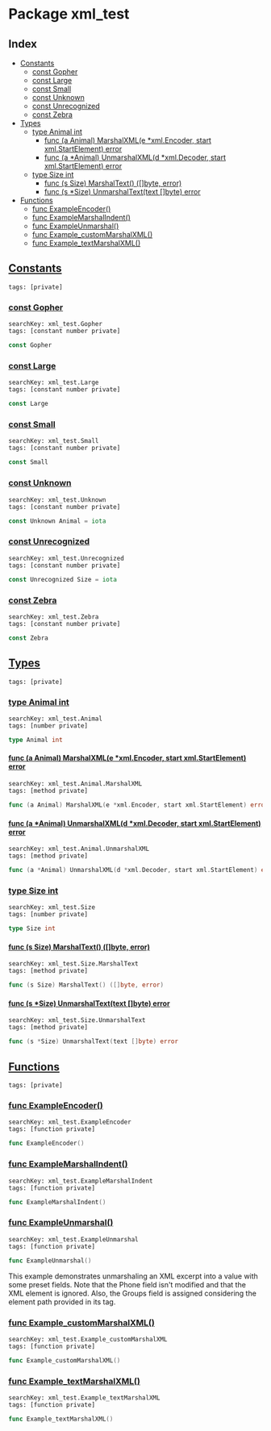 # Package xml_test

## Index

* [Constants](#const)
    * [const Gopher](#Gopher)
    * [const Large](#Large)
    * [const Small](#Small)
    * [const Unknown](#Unknown)
    * [const Unrecognized](#Unrecognized)
    * [const Zebra](#Zebra)
* [Types](#type)
    * [type Animal int](#Animal)
        * [func (a Animal) MarshalXML(e *xml.Encoder, start xml.StartElement) error](#Animal.MarshalXML)
        * [func (a *Animal) UnmarshalXML(d *xml.Decoder, start xml.StartElement) error](#Animal.UnmarshalXML)
    * [type Size int](#Size)
        * [func (s Size) MarshalText() ([]byte, error)](#Size.MarshalText)
        * [func (s *Size) UnmarshalText(text []byte) error](#Size.UnmarshalText)
* [Functions](#func)
    * [func ExampleEncoder()](#ExampleEncoder)
    * [func ExampleMarshalIndent()](#ExampleMarshalIndent)
    * [func ExampleUnmarshal()](#ExampleUnmarshal)
    * [func Example_customMarshalXML()](#Example_customMarshalXML)
    * [func Example_textMarshalXML()](#Example_textMarshalXML)


## <a id="const" href="#const">Constants</a>

```
tags: [private]
```

### <a id="Gopher" href="#Gopher">const Gopher</a>

```
searchKey: xml_test.Gopher
tags: [constant number private]
```

```Go
const Gopher
```

### <a id="Large" href="#Large">const Large</a>

```
searchKey: xml_test.Large
tags: [constant number private]
```

```Go
const Large
```

### <a id="Small" href="#Small">const Small</a>

```
searchKey: xml_test.Small
tags: [constant number private]
```

```Go
const Small
```

### <a id="Unknown" href="#Unknown">const Unknown</a>

```
searchKey: xml_test.Unknown
tags: [constant number private]
```

```Go
const Unknown Animal = iota
```

### <a id="Unrecognized" href="#Unrecognized">const Unrecognized</a>

```
searchKey: xml_test.Unrecognized
tags: [constant number private]
```

```Go
const Unrecognized Size = iota
```

### <a id="Zebra" href="#Zebra">const Zebra</a>

```
searchKey: xml_test.Zebra
tags: [constant number private]
```

```Go
const Zebra
```

## <a id="type" href="#type">Types</a>

```
tags: [private]
```

### <a id="Animal" href="#Animal">type Animal int</a>

```
searchKey: xml_test.Animal
tags: [number private]
```

```Go
type Animal int
```

#### <a id="Animal.MarshalXML" href="#Animal.MarshalXML">func (a Animal) MarshalXML(e *xml.Encoder, start xml.StartElement) error</a>

```
searchKey: xml_test.Animal.MarshalXML
tags: [method private]
```

```Go
func (a Animal) MarshalXML(e *xml.Encoder, start xml.StartElement) error
```

#### <a id="Animal.UnmarshalXML" href="#Animal.UnmarshalXML">func (a *Animal) UnmarshalXML(d *xml.Decoder, start xml.StartElement) error</a>

```
searchKey: xml_test.Animal.UnmarshalXML
tags: [method private]
```

```Go
func (a *Animal) UnmarshalXML(d *xml.Decoder, start xml.StartElement) error
```

### <a id="Size" href="#Size">type Size int</a>

```
searchKey: xml_test.Size
tags: [number private]
```

```Go
type Size int
```

#### <a id="Size.MarshalText" href="#Size.MarshalText">func (s Size) MarshalText() ([]byte, error)</a>

```
searchKey: xml_test.Size.MarshalText
tags: [method private]
```

```Go
func (s Size) MarshalText() ([]byte, error)
```

#### <a id="Size.UnmarshalText" href="#Size.UnmarshalText">func (s *Size) UnmarshalText(text []byte) error</a>

```
searchKey: xml_test.Size.UnmarshalText
tags: [method private]
```

```Go
func (s *Size) UnmarshalText(text []byte) error
```

## <a id="func" href="#func">Functions</a>

```
tags: [private]
```

### <a id="ExampleEncoder" href="#ExampleEncoder">func ExampleEncoder()</a>

```
searchKey: xml_test.ExampleEncoder
tags: [function private]
```

```Go
func ExampleEncoder()
```

### <a id="ExampleMarshalIndent" href="#ExampleMarshalIndent">func ExampleMarshalIndent()</a>

```
searchKey: xml_test.ExampleMarshalIndent
tags: [function private]
```

```Go
func ExampleMarshalIndent()
```

### <a id="ExampleUnmarshal" href="#ExampleUnmarshal">func ExampleUnmarshal()</a>

```
searchKey: xml_test.ExampleUnmarshal
tags: [function private]
```

```Go
func ExampleUnmarshal()
```

This example demonstrates unmarshaling an XML excerpt into a value with some preset fields. Note that the Phone field isn't modified and that the XML <Company> element is ignored. Also, the Groups field is assigned considering the element path provided in its tag. 

### <a id="Example_customMarshalXML" href="#Example_customMarshalXML">func Example_customMarshalXML()</a>

```
searchKey: xml_test.Example_customMarshalXML
tags: [function private]
```

```Go
func Example_customMarshalXML()
```

### <a id="Example_textMarshalXML" href="#Example_textMarshalXML">func Example_textMarshalXML()</a>

```
searchKey: xml_test.Example_textMarshalXML
tags: [function private]
```

```Go
func Example_textMarshalXML()
```

